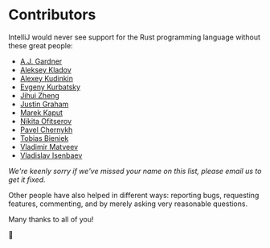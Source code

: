 # Contributors

IntelliJ would never see support for the Rust programming language without these great people:

  * [A.J. Gardner](https://github.com/mrhota)
  * [Aleksey Kladov](https://github.com/matklad)
  * [Alexey Kudinkin](https://github.com/alexeykudinkin)
  * [Evgeny Kurbatsky](https://github.com/atsky)
  * [Jihui Zheng](https://github.com/zjhmale)
  * [Justin Graham](https://github.com/Falkenfighter)
  * [Marek Kaput](https://github.com/jajakobyly)
  * [Nikita Ofitserov](https://github.com/himikof)
  * [Pavel Chernykh](https://github.com/pavel-v-chernykh)
  * [Tobias Bieniek](https://github.com/Turbo87)
  * [Vladimir Matveev](https://github.com/netvl)
  * [Vladislav Isenbaev](https://github.com/winger)

*We're keenly sorry if we've missed your name on this list, please email us to get it fixed.*

Other people have also helped in different ways: reporting bugs, requesting features, commenting, and by merely asking very reasonable questions.

Many thanks to all of you!

:tada:
